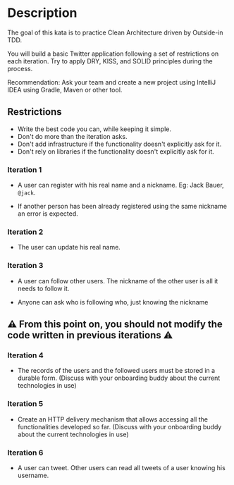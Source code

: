 
# Description #
The goal of this kata is to practice Clean Architecture driven by Outside-in TDD.

You will build a basic Twitter application following a set of restrictions on each iteration. Try to apply DRY, KISS, and SOLID principles during the process.

Recommendation: Ask your team and create a new project using IntelliJ IDEA using Gradle, Maven or other tool.

## Restrictions 
- Write the best code you can, while keeping it simple.
- Don't do more than the iteration asks.
- Don't add infrastructure if the functionality doesn't explicitly ask for it.
- Don't rely on libraries if the functionality doesn't explicitly ask for it. 

### Iteration 1

* A user can register with his real name and a nickname. Eg: Jack Bauer, `@jack`.

* If another person has been already registered using the same nickname an error is expected.

### Iteration 2

* The user can update his real name.

### Iteration 3

* A user can follow other users. The nickname of the other user is all it needs to follow it. 

* Anyone can ask who is following who, just knowing the nickname

:warning: From this point on, you should not modify the code written in previous iterations :warning:
---

### Iteration 4

* The records of the users and the followed users must be stored in a durable form. (Discuss with your onboarding buddy about the current technologies in use)

### Iteration 5

* Create an HTTP delivery mechanism that allows accessing all the functionalities developed so far. (Discuss with your onboarding buddy about the current technologies in use)

### Iteration 6

* A user can tweet. Other users can read all tweets of a user knowing his username.
